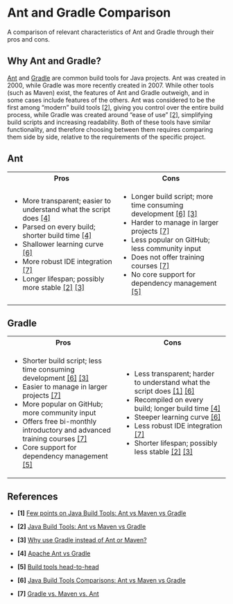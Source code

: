 # Ant and Gradle Comparison

A comparison of relevant characteristics of Ant and Gradle through their pros and cons.

## Why Ant and Gradle?

[Ant](https://ant.apache.org/) and [Gradle](https://gradle.org/) are common build tools for Java projects. Ant was created in 2000, while Gradle was more recently created in 2007. While other tools (such as Maven) exist, the features of Ant and Gradle outweigh, and in some cases include features of the others. Ant was considered to be the first among “modern” build tools <a href="#reference_2">[2]</a>, giving you control over the entire build process, while Gradle was created around “ease of use” <a href="#reference_2">[2]</a>, simplifying build scripts and increasing readability. Both of these tools have similar functionality, and therefore choosing between them requires comparing them side by side, relative to the requirements of the specific project.

## Ant

<!-- Ant pros and cons -->
<table>
    <tr>
        <th>Pros</th>
        <th>Cons</th>
    </tr>
    <tr>
        <!-- Pros -->
        <td>
            <ul>
                <li>
                    More transparent; easier to understand what the script does <a href="#reference_4">[4]</a>
                </li>
                <li>
                    Parsed on every build; shorter build time <a href="#reference_4">[4]</a>
                </li>
                <li>
                    Shallower learning curve <a href="#reference_6">[6]</a>
                </li>
                <li>
                    More robust IDE integration <a href="#reference_7">[7]</a>
                </li>
                <li>
                    Longer lifespan; possibly more stable <a href="#reference_2">[2]</a> <a href="#reference_3">[3]</a>
                </li>
            </ul>
        </td>
        <!-- Cons -->
        <td>
            <ul>
                <li>
                    Longer build script; more time consuming development <a href="#reference_6">[6]</a> <a href="#reference_3">[3]</a>
                </li>
                <li>
                    Harder to manage in larger projects <a href="#reference_7">[7]</a>
                </li>
                <li>
                    Less popular on GitHub; less community input
                </li>
                <li>
                    Does not offer training courses <a href="#reference_7">[7]</a>
                </li>
                <li>
                    No core support for dependency management <a href="#reference_5">[5]</a>
                </li>
            </ul>
        </td>
    </tr>
</table>

## Gradle

<!-- Gradle pros and cons -->
<table>
    <tr>
        <th>Pros</th>
        <th>Cons</th>
    </tr>
    <tr>
        <!-- Pros -->
        <td>
            <ul>
                <li>
                    Shorter build script; less time consuming development <a href="#reference_6">[6]</a> <a href="#reference_3">[3]</a>
                </li>
                <li>
                    Easier to manage in larger projects <a href="#reference_7">[7]</a>
                </li>
                <li>
                    More popular on GitHub; more community input 
                </li>
                <li>
                    Offers free bi-monthly introductory and advanced training courses <a href="#reference_7">[7]</a>
                </li>
                <li>
                    Core support for dependency management <a href="#reference_5">[5]</a>
                </li>
            </ul>
        </td>
        <!-- Cons -->
        <td>
            <ul>
                <li>
                    Less transparent; harder to understand what the script does <a href="#reference_1">[1]</a> <a href="#reference_6">[6]</a>
                </li>
                <li>
                    Recompiled on every build; longer build time <a href="#reference_4">[4]</a>
                </li>
                <li>
                    Steeper learning curve <a href="#reference_6">[6]</a>
                </li>
                <li>
                    Less robust IDE integration <a href="#reference_7">[7]</a>
                </li>
                <li>
                    Shorter lifespan; possibly less stable <a href="#reference_2">[2]</a> <a href="#reference_3">[3]</a>
                </li>
            </ul>
        </td>
    </tr>
</table>

## References

<div id="reference_1"></div>

* __[1]__ [Few points on Java Build Tools: Ant vs Maven vs Gradle](https://medium.com/@kapil.sharma91812/few-points-on-java-build-tools-ant-vs-maven-vs-gradle-e149a43325b8)

<div id="reference_2"></div>

* __[2]__ [Java Build Tools: Ant vs Maven vs Gradle](https://technologyconversations.com/2014/06/18/build-tools/)

<div id="reference_3"></div>

* __[3]__ [Why use Gradle instead of Ant or Maven?](https://stackoverflow.com/questions/1163173/why-use-gradle-instead-of-ant-or-maven/1165553#1165553)

<div id="reference_4"></div>

* __[4]__ [Apache Ant vs Gradle](https://www.slant.co/versus/2106/11592/~apache-ant_vs_gradle)

<div id="reference_5"></div>

* __[5]__ [Build tools head-to-head](https://image.slidesharecdn.com/migrating-25k-lines-of-ant-scripting-to-gradle-160526190042/95/migrating-25k-lines-of-ant-scripting-to-gradle-45-638.jpg?cb=1464289334)

<div id="reference_6"></div>

* __[6]__ [Java Build Tools Comparisons: Ant vs Maven vs Gradle](https://www.programmingmitra.com/2016/05/java-build-tools-comparisons-ant-vs.html)

<div id="reference_7"></div>

* __[7]__ [Gradle vs. Maven vs. Ant](https://www.bizety.com/2018/11/08/gradle-vs-maven-vs-ant/)
